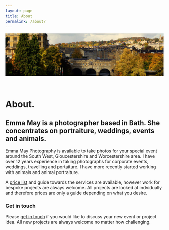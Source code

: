 ```yaml
---
layout: page
title: About
permalink: /about/
---
```


![Picturesque Photo of Pulteney Bridge, UK](/assets/img/bath-header.jpg "Picturesque Photo of Pulteney Bridge, UK")

<br>

# About.

## **Emma May** is a photographer based in Bath. She concentrates on portraiture, weddings, events and animals.

Emma May Photography is available to take photos for your special event around the South West, Gloucestershire and Worcestershire area. I have over 12 years experience in taking photographs for corporate events, weddings, travelling and portaiture. I have more recently started working with animals and animal portraiture. 

A [price list](/services) and guide towards the services are available, however work for bespoke projects are always welcome. All projects are looked at indvidually and therefore prices are only a guide depending on what you desire.

### Get in touch 

Please [get in touch](/contact) if you would like to discuss your new event or project idea. All new projects are always welcome no matter how challenging. 

<br>
